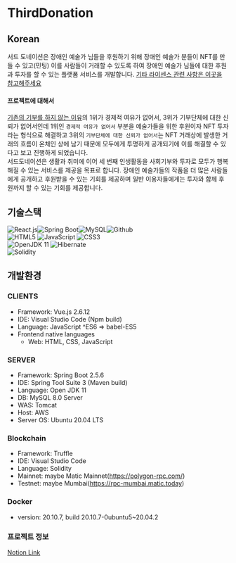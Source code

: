 <!-- @format -->

# ThirdDonation

## Korean

서드 도네이션은 장애인 예술가 님들을 후원하기 위해 장애인 예술가 분들이 NFT를 만들 수 있고(민팅) 이를 사람들이 거래할 수 있도록 하여 장애인 예술가 님들에 대한 후원과 투자를 할 수 있는 플랫폼 서비스를 개발합니다.
[기타 라이센스 관련 사항은 이곳을 참고해주세요](/LICENSE)

#### 프로젝트에 대해서

[기존의 기부를 하지 않는 이유](https://www.hankookilbo.com/News/Read/201912221551392334)의 1위가 경제적 여유가 없어서, 3위가 기부단체에 대한 신뢰가 없어서인데 1위인 `경제적 여유가 없어서` 부분을 예술가들을 위한 후원이자 NFT 투자라는 형식으로 해결하고 3위의 `기부단체에 대한 신뢰가 없어서`는 NFT 거래상에 발생한 거래의 흐름이 온체인 상에 남기 때문에 모두에게 투명하게 공개되기에 이를 해결할 수 있다고 보고 진행하게 되었습니다.  
서드도네이션은 생활과 취미에 이어 세 번째 인생활동을 사회기부와 투자로 모두가 행복해질 수 있는 서비스를 제공을 목표로 합니다. 장애인 예술가들의 작품을 더 많은 사람들에게 공개하고 후원받을 수 있는 기회를 제공하며 일반 이용자들에게는 투자와 함께 후원까지 할 수 있는 기회를 제공합니다.

## 기술스택

![React.js](https://img.shields.io/badge/React.js-^17.0.2-%234FC08D?style=plastic&logo=React)![Spring Boot](https://img.shields.io/badge/Spring_Boot-2.5.6-%236DB33F?style=plastic&logo=Spring)![MySQL](https://img.shields.io/badge/MySQL-8.0-%234479A1?style=plastic&logo=mysql)![Github](https://img.shields.io/badge/build-passing-brightgreen?style=plastic)  
![HTML5](https://img.shields.io/badge/HTML5-%234FC08D?style=plastic&logo=HTML5) ![JavaScript](https://img.shields.io/badge/JavaScript-%234FC08D?style=plastic&logo=JavaScript) ![CSS3](https://img.shields.io/badge/CSS3-%234FC08D?style=plastic&logo=CSS3)  
![OpenJDK 11](https://img.shields.io/badge/OpenJDK-11-%234FC08D?style=plastic&logo=Java) ![Hibernate](https://img.shields.io/badge/Hibernate-%234FC08D?style=plastic&logo=Hibernate)  
![Solidity](https://img.shields.io/badge/Solidity-^0.8.7-%234FC08D?style=plastic&logo=Solidity)

## 개발환경

### CLIENTS

- Framework: Vue.js 2.6.12
- IDE: Visual Studio Code (Npm build)
- Language: JavaScript ^ES6 => babel-ES5
- Frontend native languages
  - Web: HTML, CSS, JavaScript

### SERVER

- Framework: Spring Boot 2.5.6
- IDE: Spring Tool Suite 3 (Maven build)
- Language: Open JDK 11
- DB: MySQL 8.0 Server
- WAS: Tomcat
- Host: AWS
- Server OS: Ubuntu 20.04 LTS

### Blockchain

- Framework: Truffle
- IDE: Visual Studio Code
- Language: Solidity
- Mainnet: maybe Matic Mainnet(https://polygon-rpc.com/)
- Testnet: maybe Mumbai(https://rpc-mumbai.matic.today)

### Docker

- version: 20.10.7, build 20.10.7-0ubuntu5~20.04.2

### 프로젝트 정보

[Notion Link](https://redniche.notion.site/c362c3526e8f49d48b56594234573882)
